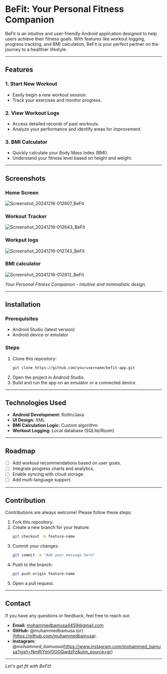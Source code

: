 # BeFit: Your Personal Fitness Companion

BeFit is an intuitive and user-friendly Android application designed to help users achieve their fitness goals. With features like workout logging, progress tracking, and BMI calculation, BeFit is your perfect partner on the journey to a healthier lifestyle.

---

## Features

### 1. **Start New Workout**
   - Easily begin a new workout session.
   - Track your exercises and monitor progress.

### 2. **View Workout Logs**
   - Access detailed records of past workouts.
   - Analyze your performance and identify areas for improvement.

### 3. **BMI Calculator**
   - Quickly calculate your Body Mass Index (BMI).
   - Understand your fitness level based on height and weight.

---

## Screenshots

### Home Screen
![Screenshot_20241216-012607_BeFit](https://github.com/user-attachments/assets/05cc8855-61d6-4c01-af7d-b3dc971e5749)
### Workout Tracker

![Screenshot_20241216-012643_BeFit](https://github.com/user-attachments/assets/b1829649-1763-4282-ba63-fbb07027e3dd)
### Workput logs

![Screenshot_20241216-012743_BeFit](https://github.com/user-attachments/assets/d42ad3b7-ed7f-426d-9e80-38e74adf6f0a)
### BMI calculator

![Screenshot_20241216-012812_BeFit](https://github.com/user-attachments/assets/2d5f125d-74dd-42b6-97ad-ab29a700911a)




*Your Personal Fitness Companion - intuitive and minimalistic design.*

---

## Installation

### Prerequisites
- Android Studio (latest version)
- Android device or emulator

### Steps
1. Clone this repository:
   ```bash
   git clone https://github.com/yourusername/befit-app.git
   ```
2. Open the project in Android Studio.
3. Build and run the app on an emulator or a connected device.

---

## Technologies Used
- **Android Development:** Kotlin/Java
- **UI Design:** XML
- **BMI Calculation Logic:** Custom algorithm
- **Workout Logging:** Local database (SQLite/Room)

---

## Roadmap

- [ ] Add workout recommendations based on user goals.
- [ ] Integrate progress charts and analytics.
- [ ] Enable syncing with cloud storage.
- [ ] Add multi-language support.

---

## Contribution

Contributions are always welcome! Please follow these steps:
1. Fork this repository.
2. Create a new branch for your feature:
   ```bash
   git checkout -b feature-name
   ```
3. Commit your changes:
   ```bash
   git commit -m "Add your message here"
   ```
4. Push to the branch:
   ```bash
   git push origin feature-name
   ```
5. Open a pull request.

---


## Contact

If you have any questions or feedback, feel free to reach out:
- **Email:** mohammedbamusa4459@gmail.com
- **GitHub:** @muhammedbamusa (or) (https://github.com/muhammedbamusa).
- **Instagram:** @_mohammed_bamuasa_(https://www.instagram.com/mohammed_bamusa?igsh=NmRjYmV0OGQwdzFz&utm_source=qr)

---

*Let's get fit with BeFit!*
